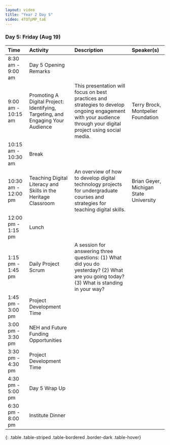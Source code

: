 ```yaml
---
layout: video
title: "Year 2 Day 5"
video: 4TOTpMP_taE
---
```


### **Day 5: Friday (Aug 19)**

| Time | Activity | Description | Speaker(s) |
| :--- | :--- | :--- | :--- |
| 8:30 am - 9:00 am | Day 5 Opening Remarks | | |
| 9:00 am - 10:15 am | Promoting A Digital Project: Identifying, Targeting, and Engaging Your Audience | This presentation will focus on best practices and strategies to develop ongoing engagement with your audience through your digital project using social media. | Terry Brock, Montpelier Foundation |
| 10:15 am - 10:30 am | Break | | |
| 10:30 am - 12:00 pm | Teaching Digital Literacy and Skills in the Heritage Classroom | An overview of how to develop digital technology projects for undergraduate courses and strategies for teaching digital skills. | Brian Geyer, Michigan State University |
| 12:00 pm - 1:15 pm | Lunch | | |
| 1:15 pm - 1:45 pm | Daily Project Scrum | A session for answering three questions: (1) What did you do yesterday? (2) What are you going today? (3) What is standing in your way? | |
| 1:45 pm - 3:00 pm | Project Development Time | | |
| 3:00 pm - 3:30 pm | NEH and Future Funding Opportunities | | |
| 3:30 pm - 4:30 pm | Project Development Time | | |
| 4:30 pm - 5:00 pm | Day 5 Wrap Up | | |
| 6:30 pm - 8:00 pm | Institute Dinner | | |
{: .table .table-striped .table-bordered .border-dark .table-hover}
